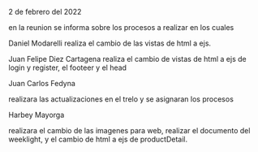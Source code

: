 2 de febrero del 2022

en la reunion se informa sobre los procesos a realizar en los cuales

Daniel Modarelli
 realiza el cambio de las vistas de html a ejs.

Juan Felipe Diez Cartagena
realiza el cambio de vistas de html a ejs de login y register, el footeer y 
el head 

Juan Carlos Fedyna

realizara las actualizaciones en el trelo y se asignaran los procesos

Harbey Mayorga

realizara el cambio de las imagenes para web, realizar el documento del weeklight, y el cambio de html a ejs de productDetail.










